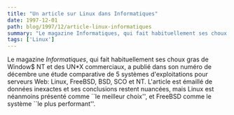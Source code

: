 ```yaml
---
title: "Un article sur Linux dans Informatiques"
date: 1997-12-01
path: blog/1997/12/article-linux-informatiques
summary: "Le magazine Informatiques, qui fait habituellement ses choux gras de Window$ NT et des UN*X commerciaux, a publié dans son numéro de décembre une étude comparative de 5 systèmes d'exploitations pour serveurs Web: Linux, FreeBSD, BSD, SCO et NT."
tags: ['Linux']
---
```


<P>
Le magazine <EM>Informatiques</EM>, qui fait habituellement ses choux
gras de Window$ NT et des UN*X commerciaux, a publié dans son numéro
de décembre une étude comparative de 5 systèmes d'exploitations pour
serveurs Web:  Linux, FreeBSD, BSD, SCO et NT. L'article est émaillé de
données inexactes et ses conclusions restent nuancées, mais Linux est
néanmoins présenté comme ``le meilleur choix'', et FreeBSD comme le
système ``le plus performant''.
</P>


